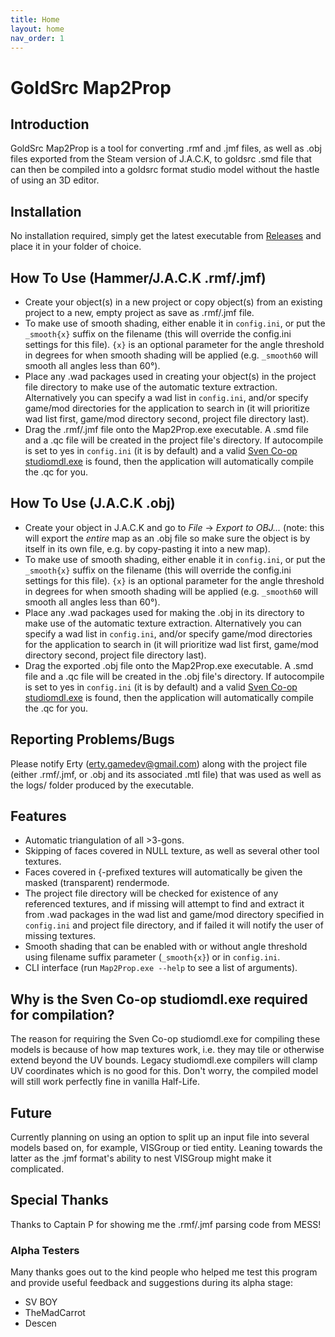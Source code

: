 ```yaml
---
title: Home
layout: home
nav_order: 1
---
```


# GoldSrc Map2Prop

## Introduction

GoldSrc Map2Prop is a tool for converting .rmf and .jmf files, as well as .obj files exported from the Steam version of J.A.C.K, to goldsrc .smd file that can then be compiled into a goldsrc format studio model without the hastle of using an 3D editor.

## Installation

No installation required, simply get the latest executable from [Releases](releases) and place it in your folder of choice.

## How To Use (Hammer/J.A.C.K .rmf/.jmf)

* Create your object(s) in a new project or copy object(s) from an existing project to a new, empty project as save as .rmf/.jmf file.
* To make use of smooth shading, either enable it in `config.ini`, or put the `_smooth{x}` suffix on the filename (this will override the config.ini settings for this file). `{x}` is an optional parameter for the angle threshold in degrees for when smooth shading will be applied (e.g. `_smooth60` will smooth all angles less than 60°).
* Place any .wad packages used in creating your object(s) in the project file directory to make use of the automatic texture extraction. Alternatively you can specify a wad list in `config.ini`, and/or specify game/mod directories for the application to search in (it will prioritize wad list first, game/mod directory second, project file directory last).
* Drag the .rmf/.jmf file onto the Map2Prop.exe executable. A .smd file and a .qc file will be created in the project file's directory. If autocompile is set to yes in `config.ini` (it is by default) and a valid [Sven Co-op studiomdl.exe](http://www.the303.org/backups/sven_studiomdl_2019.rar) is found, then the application will automatically compile the .qc for you.

## How To Use (J.A.C.K .obj)

* Create your object in J.A.C.K and go to *File* -> *Export to OBJ...* (note: this will export the *entire* map as an .obj file so make sure the object is by itself in its own file, e.g. by copy-pasting it into a new map).
* To make use of smooth shading, either enable it in `config.ini`, or put the `_smooth{x}` suffix on the filename (this will override the config.ini settings for this file). `{x}` is an optional parameter for the angle threshold in degrees for when smooth shading will be applied (e.g. `_smooth60` will smooth all angles less than 60°).
* Place any .wad packages used for making the .obj in its directory to make use of the automatic texture extraction. Alternatively you can specify a wad list in `config.ini`, and/or specify game/mod directories for the application to search in (it will prioritize wad list first, game/mod directory second, project file directory last).
* Drag the exported .obj file onto the Map2Prop.exe executable. A .smd file and a .qc file will be created in the .obj file's directory. If autocompile is set to yes in `config.ini` (it is by default) and a valid [Sven Co-op studiomdl.exe](http://www.the303.org/backups/sven_studiomdl_2019.rar) is found, then the application will automatically compile the .qc for you.

## Reporting Problems/Bugs

Please notify Erty (erty.gamedev@gmail.com) along with the project file (either .rmf/.jmf, or .obj and its associated .mtl file) that was used as well as the logs/ folder produced by the executable.

## Features

* Automatic triangulation of all >3-gons.
* Skipping of faces covered in NULL texture, as well as several other tool textures.
* Faces covered in {-prefixed textures will automatically be given the masked (transparent) rendermode.
* The project file directory will be checked for existence of any referenced textures, and if missing will attempt to find and extract it from .wad packages in the wad list and game/mod directory specified in `config.ini` and project file directory, and if failed it will notify the user of missing textures.
* Smooth shading that can be enabled with or without angle threshold using filename suffix parameter (`_smooth{x}`) or in `config.ini`.
* CLI interface (run `Map2Prop.exe --help` to see a list of arguments).

## Why is the Sven Co-op studiomdl.exe required for compilation?

The reason for requiring the Sven Co-op studiomdl.exe for compiling these models is because of how map textures work, i.e. they may tile or otherwise extend beyond the UV bounds. Legacy studiomdl.exe compilers will clamp UV coordinates which is no good for this. Don't worry, the compiled model will still work perfectly fine in vanilla Half-Life.

## Future

Currently planning on using an option to split up an input file into several models based on, for example, VISGroup or tied entity. Leaning towards the latter as the .jmf format's ability to nest VISGroup might make it complicated.

## Special Thanks

Thanks to Captain P for showing me the .rmf/.jmf parsing code from MESS!

### Alpha Testers
Many thanks goes out to the kind people who helped me test this program and provide useful feedback and suggestions during its alpha stage:
* SV BOY
* TheMadCarrot
* Descen
